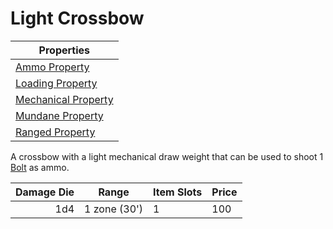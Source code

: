 # Light Crossbow

| Properties                                                               |
| ------------------------------------------------------------------------ |
| [Ammo Property](../../Weapon%20Properties/Ammo%20Property.md)               |
| [Loading Property](../../Weapon%20Properties/Loading%20Property.md)         |
| [Mechanical Property](../../Weapon%20Properties/Mechanical%20Property.md)   |
| [Mundane Property](../../Material%20Properties/Mundane%20Property.md) |
| [Ranged Property](../../Weapon%20Properties/Ranged%20Property.md)           |

A crossbow with a light mechanical draw weight that can be used to shoot 1 [Bolt](../Ammo/Bolt.md) as ammo.

| Damage Die | Range        | Item Slots | Price |
| ---------: | ------------ | ---------- | ----- |
|        1d4 | 1 zone (30') | 1          | 100   |
